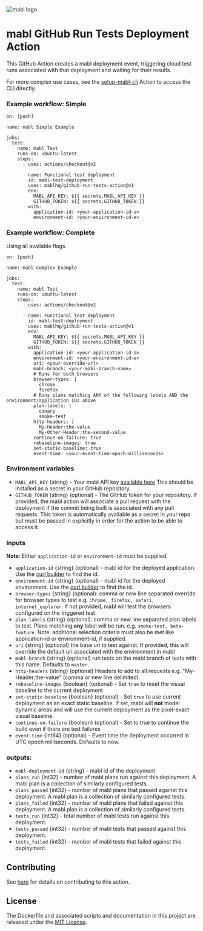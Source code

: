 ![mabl logo](https://avatars3.githubusercontent.com/u/25963599?s=100&v=4)

# mabl GitHub Run Tests Deployment Action

This GitHub Action creates a mabl deployment event, triggering cloud
test runs associated with that deployment and waiting for their results.

For more complex use cases, see the [setup-mabl-cli](https://github.com/marketplace/actions/setup-mabl-cli) Action to access the CLI directly.

### Example workflow: Simple

```
on: [push]

name: mabl Simple Example

jobs:
  test:
    name: mabl Test
    runs-on: ubuntu-latest
    steps:
      - uses: actions/checkout@v2

      - name: Functional test deployment
        id: mabl-test-deployment
        uses: mablhq/github-run-tests-action@v1
        env:
          MABL_API_KEY: ${{ secrets.MABL_API_KEY }}
          GITHUB_TOKEN: ${{ secrets.GITHUB_TOKEN }}
        with:
          application-id: <your-application-id-a>
          environment-id: <your-environment-id-e>
```

### Example workflow: Complete

Using all available flags.

```
on: [push]

name: mabl Complex Example

jobs:
  test:
    name: mabl Test
    runs-on: ubuntu-latest
    steps:
      - uses: actions/checkout@v2

      - name: Functional test deployment
        id: mabl-test-deployment
        uses: mablhq/github-run-tests-action@v1
        env:
          MABL_API_KEY: ${{ secrets.MABL_API_KEY }}
          GITHUB_TOKEN: ${{ secrets.GITHUB_TOKEN }}
        with:
          application-id: <your-application-id-a>
          environment-id: <your-environment-id-e>
          uri: <your-override-url>
          mabl-branch: <your-mabl-branch-name>
          # Runs for both browsers
          browser-types: |
            chrome
            firefox
          # Runs plans matching ANY of the following labels AND the environment/application IDs above
          plan-labels: |
            canary
            smoke-test
          http-headers: |
            My-Header:the-value
            My-Other-Header:the-second-value
          continue-on-failure: true
          rebaseline-images: true
          set-static-baseline: true
          event-time: <your-event-time-epoch-milliseconds>
```

### Environment variables

- `MABL_API_KEY` {string} - Your mabl API key
  [available here](https://app.mabl.com/workspaces/-/settings/apis) This should
  be installed as a secret in your GitHub repository.
- `GITHUB_TOKEN` {string} (optional) - The GitHub token for your repository. If
  provided, the mabl action will associate a pull request with the deployment if
  the commit being built is associated with any pull requests. This token is
  automatically available as a secret in your repo but must be passed in
  explicitly in order for the action to be able to access it.

### Inputs

**Note**: Either `application-id` or `environment-id` must be supplied.

- `application-id` {string} (optional) - mabl id for the deployed application.
  Use the
  [curl builder](https://app.mabl.com/workspaces/-/settings/apis#api-docs-selector-dropdown-button)
  to find the id.
- `environment-id` {string} (optional) - mabl id for the deployed environment.
  Use the
  [curl builder](https://app.mabl.com/workspaces/-/settings/apis#api-docs-selector-dropdown-button)
  to find the id.
- `browser-types` {string} (optional): comma or new line separated override for browser
  types to test e.g. `chrome, firefox, safari, internet_explorer`. If not
  provided, mabl will test the browsers configured on the triggered test.
- `plan-labels` {string} (optional): comma or new line separated plan labels to test. Plans matching **any** label will be run. e.g. `smoke-test, beta-feature`. Note: additional selection criteria must also be met like application-id or environment-id, if supplied.
- `uri` {string} (optional) the base uri to test against. If provided, this will
  override the default uri associated with the environment in mabl
- `mabl-branch` {string} (optional) run tests on the mabl branch of tests with this name. Defaults to `master`.
- `http-headers` {string} (optional) Headers to add to all requests e.g. "My-Header:the-value" (comma or new line delimited).
- `rebaseline-images` {boolean} (optional) - Set `true` to reset the visual
  baseline to the current deployment
- `set-static-baseline` {boolean} (optional) - Set `true` to use current
  deployment as an exact static baseline. If set, mabl will **not** model
  dynamic areas and will use the current deployment as the pixel-exact visual
  baseline.
- `continue-on-failure` {boolean} (optional) - Set to true to continue the build
  even if there are test failures
- `event-time` {int64} (optional) - Event time the deployment occurred in UTC
  epoch milliseconds. Defaults to now.

### outputs:

- `mabl-deployment-id` {string} - mabl id of the deployment
- `plans_run` {int32} - number of mabl plans run against this deployment. A mabl
  plan is a collection of similarly configured tests.
- `plans_passed` {int32} - number of mabl plans that passed against this
  deployment. A mabl plan is a collection of similarly configured tests.
- `plans_failed` {int32} - number of mabl plans that failed against this
  deployment. A mabl plan is a collection of similarly configured tests.
- `tests_run` {int32} - total number of mabl tests run against this deployment.
- `tests_passed` {int32} - number of mabl tests that passed against this
  deployment.
- `tests_failed` {int32} - number of mabl tests that failed against this
  deployment.


## Contributing

See [here](CONTRIBUTING.md) for details on contributing to this action.

## License

The Dockerfile and associated scripts and documentation in this project are
released under the [MIT License](LICENSE).
